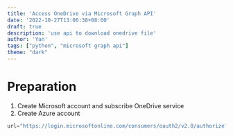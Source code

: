 ```yaml
---
title: 'Access OneDrive via Microsoft Graph API'
date: '2022-10-27T13:06:38+08:00'
draft: true
description: 'use api to download onedrive file'
author: 'Yan'
tags: ["python", "microsoft graph api"]
theme: "dark"
---
```


# Preparation 

1. Create Microsoft account and subscribe OneDrive service
2. Create Azure account


```python
url="https://login.microsoftonline.com/consumers/oauth2/v2.0/authorize?client_id=xxxd&response_type=token&redirect_uri=http://localhost:8000&scope=Files.Read Files.Read.All Files.ReadWrite Files.ReadWrite.All offline_access"
```

